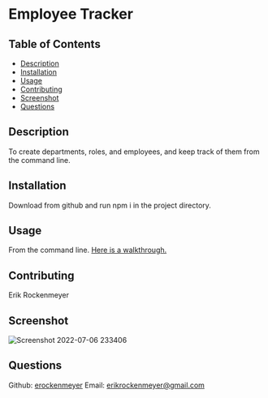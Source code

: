 # Employee Tracker
## Table of Contents
- [Description](README.md#description)
- [Installation](README.md#installation)
- [Usage](README.md#usage)
- [Contributing](README.md#contributing)
- [Screenshot](README.md#screenshot)
- [Questions](README.md#questions)

## Description
To create departments, roles, and employees, and keep track of them from the command line.

## Installation
Download from github and run npm i in the project directory.

## Usage
From the command line. [Here is a walkthrough.](https://drive.google.com/file/d/16sKj9OelJ36okPZIHbFwYpROCu9T2rHd/view)

## Contributing
Erik Rockenmeyer

## Screenshot
![Screenshot 2022-07-06 233406](https://user-images.githubusercontent.com/94813971/177692071-fe152064-daa5-41fc-8476-8827aaba31e7.png)

## Questions
Github: [erockenmeyer](https://github.com/erockenmeyer)
Email: erikrockenmeyer@gmail.com

